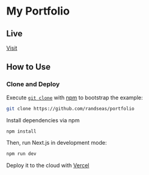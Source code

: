 # My Portfolio

## Live

[Visit](https://randseas.vercel.app)

## How to Use

### Clone and Deploy

Execute [`git clone`](https://docs.github.com/en/repositories/creating-and-managing-repositories/cloning-a-repository) with [npm](https://npmjs.com) to bootstrap the example:

```bash
git clone https://github.com/randseas/portfolio
```

Install dependencies via npm

```bash
npm install
```

Then, run Next.js in development mode:

```bash
npm run dev
```

Deploy it to the cloud with [Vercel](https://vercel.com/templates)
